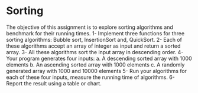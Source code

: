 # Sorting
The objective of this assignment is to explore sorting algorithms and benchmark for their
running times.
1- Implement three functions for three sorting algorithms: Bubble sort, InsertionSort and,
QuickSort.
2- Each of these algorithms accept an array of integer as input and return a sorted array.
3- All these algorithms sort the input array in descending order.
4- Your program generates four inputs:
a. A descending sorted array with 1000 elements
b. An ascending sorted array with 1000 elements
c. A randomly generated array with 1000 and 10000 elements
5- Run your algorithms for each of these four inputs, measure the running time of algorithms.
6- Report the result using a table or chart.
